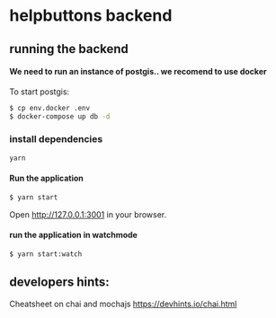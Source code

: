 # helpbuttons backend

## running the backend
#### We need to run an instance of postgis.. we recomend to use docker 

To start postgis:
```sh
$ cp env.docker .env
$ docker-compose up db -d
```
### install dependencies

```sh
yarn
```

#### Run the application
```sh
$ yarn start
```

Open http://127.0.0.1:3001 in your browser.

#### run the application in watchmode 
```sh
$ yarn start:watch
```



## developers hints:

Cheatsheet on chai and mochajs 
 https://devhints.io/chai.html

